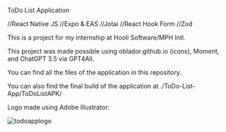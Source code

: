 ToDo List Application 

//React Native JS //Expo & EAS //Jotai //React Hook Form //Zod

This is a project for my internship at Hooli Software/MPH Intl.

This project was made possible using oblador.github.io (icons), Moment, and ChatGPT 3.5 via GPT4All.

You can find all the files of the application in this repository.

You can also find the final build of the application at ./ToDo-List-App/ToDoListAPK/

Logo made using Adobe Illustrator:

![todoapplogo](https://github.com/user-attachments/assets/0e032307-0c05-4f2d-95ff-a1660fbf6cf5)


